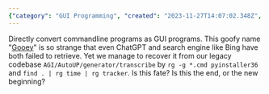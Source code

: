 ```yaml
---
{"category": "GUI Programming", "created": "2023-11-27T14:07:02.348Z", "date": "2023-11-27 14:07:02", "description": "Gooey is a powerful tool that enables users to transform command-line programs into user-friendly GUI applications. By providing an intuitive graphical interface, Gooey simplifies the interaction with these programs and makes them more accessible for non-technical users.", "modified": "2023-11-27T14:14:21.333Z", "tags": ["GUI", "command-line", "tool", "conversion", "program", "interaction", "interface"], "title": "Gooey: Argparse as GUI"}
---
```

Directly convert commandline programs as GUI programs.
This goofy name "[Gooey](https://github.com/chriskiehl/Gooey)" is so strange that even ChatGPT and search engine like Bing have both failed to retrieve.
Yet we manage to recover it from our legacy codebase `AGI/AutoUP/generator/transcribe` by  `rg -g *.cmd pyinstaller36` and `find . | rg time | rg tracker`.
Is this fate?
Is this the end, or the new beginning?